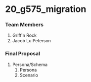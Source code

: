 # 20_g575_migration

### Team Members
1. Griffin Rock
2. Jacob Lu Peterson

### Final Proposal
1. Persona/Schema
    1. Persona
    2. Scenario
